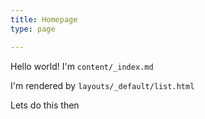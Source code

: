 ```yaml
---
title: Homepage
type: page

---
```

Hello world! I'm `content/_index.md`

I'm rendered by `layouts/_default/list.html`

Lets do this then